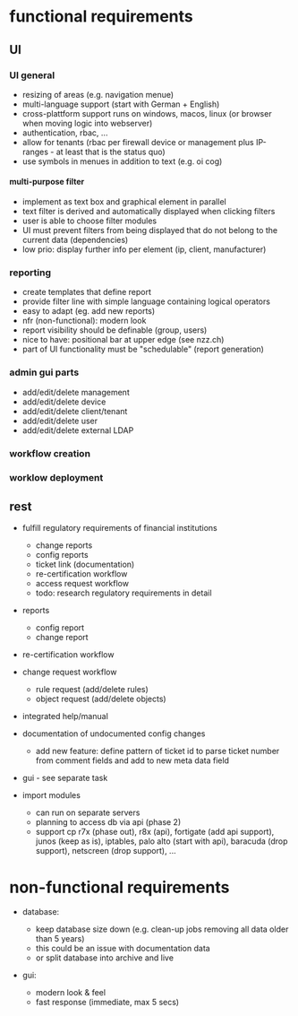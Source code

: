 # functional requirements

## UI

### UI general

- resizing of areas (e.g. navigation menue)
- multi-language support (start with German + English)
- cross-plattform support runs on windows, macos, linux (or browser when moving logic into webserver)
- authentication, rbac, ...
- allow for tenants (rbac per firewall device or management plus IP-ranges - at least that is the status quo)
- use symbols in menues in addition to text (e.g. oi cog)

#### multi-purpose filter

- implement as text box and graphical element in parallel
- text filter is derived and automatically displayed when clicking filters
- user is able to choose filter modules
- UI must prevent filters from being displayed that do not belong to the current data (dependencies)
- low prio: display further info per element (ip, client, manufacturer)

### reporting

- create templates that define report
- provide filter line with simple language containing logical operators
- easy to adapt (eg. add new reports)
- nfr (non-functional): modern look
- report visibility should be definable (group, users)
- nice to have: positional bar at upper edge (see nzz.ch)
- part of UI functionality must be "schedulable" (report generation)

### admin gui parts

- add/edit/delete management
- add/edit/delete device
- add/edit/delete client/tenant
- add/edit/delete user
- add/edit/delete external LDAP

### workflow creation

### worklow deployment

## rest

- fulfill regulatory requirements of financial institutions

  - change reports
  - config reports
  - ticket link (documentation)
  - re-certification workflow
  - access request workflow
  - todo: research regulatory requirements in detail

- reports

  - config report
  - change report

- re-certification workflow
- change request workflow

  - rule request (add/delete rules)
  - object request (add/delete objects)

- integrated help/manual
- documentation of undocumented config changes

  - add new feature: define pattern of ticket id to parse ticket number from comment fields and add to new meta data field

- gui - see separate task
- import modules

  - can run on separate servers
  - planning to access db via api (phase 2)
  - support cp r7x (phase out), r8x (api), fortigate (add api support), junos (keep as is), iptables, palo alto (start with api), baracuda (drop support), netscreen (drop support), ...

# non-functional requirements

- database:

  - keep database size down (e.g. clean-up jobs removing all data older than 5 years)
  - this could be an issue with documentation data
  - or split database into archive and live

- gui:

  - modern look & feel
  - fast response (immediate, max 5 secs)
